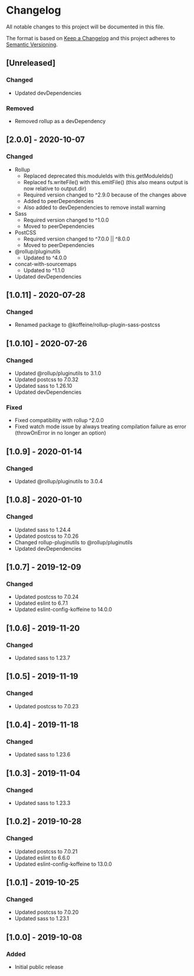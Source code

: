 # Changelog

All notable changes to this project will be documented in this file.

The format is based on [Keep a Changelog](http://keepachangelog.com/en/1.0.0/)
and this project adheres to [Semantic Versioning](http://semver.org/spec/v2.0.0.html).


## [Unreleased]

### Changed

- Updated devDependencies

### Removed

- Removed rollup as a devDependency


## [2.0.0] - 2020-10-07

### Changed

- Rollup
	- Replaced deprecated this.moduleIds with this.getModuleIds()
	- Replaced fs.writeFile() with this.emitFile() (this also means output is now relative to output.dir)
	- Required version changed to ^2.9.0 because of the changes above
	- Added to peerDependencies
	- Also added to devDependencies to remove install warning
- Sass
	- Required version changed to ^1.0.0
	- Moved to peerDependencies
- PostCSS
	- Required version changed to ^7.0.0 || ^8.0.0
	- Moved to peerDependencies
- @rollup/pluginutils
	- Updated to ^4.0.0
- concat-with-sourcemaps
	- Updated to ^1.1.0
- Updated devDependencies


## [1.0.11] - 2020-07-28

### Changed

- Renamed package to @koffeine/rollup-plugin-sass-postcss


## [1.0.10] - 2020-07-26

### Changed

- Updated @rollup/pluginutils to 3.1.0
- Updated postcss to 7.0.32
- Updated sass to 1.26.10
- Updated devDependencies

### Fixed

- Fixed compatibility with rollup ^2.0.0
- Fixed watch mode issue by always treating compilation failure as error (throwOnError in no longer an option)


## [1.0.9] - 2020-01-14

### Changed

- Updated @rollup/pluginutils to 3.0.4


## [1.0.8] - 2020-01-10

### Changed

- Updated sass to 1.24.4
- Updated postcss to 7.0.26
- Changed rollup-pluginutils to @rollup/pluginutils
- Updated devDependencies


## [1.0.7] - 2019-12-09

### Changed

- Updated postcss to 7.0.24
- Updated eslint to 6.7.1
- Updated eslint-config-koffeine to 14.0.0


## [1.0.6] - 2019-11-20

### Changed

- Updated sass to 1.23.7


## [1.0.5] - 2019-11-19

### Changed

- Updated postcss to 7.0.23


## [1.0.4] - 2019-11-18

### Changed

- Updated sass to 1.23.6


## [1.0.3] - 2019-11-04

### Changed

- Updated sass to 1.23.3


## [1.0.2] - 2019-10-28

### Changed

- Updated postcss to 7.0.21
- Updated eslint to 6.6.0
- Updated eslint-config-koffeine to 13.0.0

## [1.0.1] - 2019-10-25

### Changed

- Updated postcss to 7.0.20
- Updated sass to 1.23.1


## [1.0.0] - 2019-10-08

### Added

- Initial public release